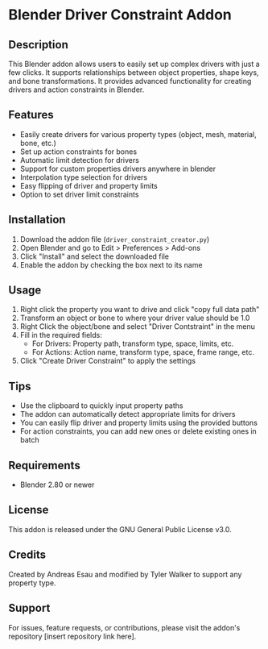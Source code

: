 # Blender Driver Constraint Addon

## Description
This Blender addon allows users to easily set up complex drivers with just a few clicks. It supports relationships between object properties, shape keys, and bone transformations. It provides advanced functionality for creating drivers and action constraints in Blender.

## Features
- Easily create drivers for various property types (object, mesh, material, bone, etc.)
- Set up action constraints for bones
- Automatic limit detection for drivers
- Support for custom properties drivers anywhere in blender
- Interpolation type selection for drivers
- Easy flipping of driver and property limits
- Option to set driver limit constraints

## Installation
1. Download the addon file (`driver_constraint_creator.py`)
2. Open Blender and go to Edit > Preferences > Add-ons
3. Click "Install" and select the downloaded file
4. Enable the addon by checking the box next to its name

## Usage
1. Right click the property you want to drive and click "copy full data path"
2. Transform an object or bone to where your driver value should be 1.0
3. Right Click the object/bone and select "Driver Contstraint" in the menu
4. Fill in the required fields:
   - For Drivers: Property path, transform type, space, limits, etc.
   - For Actions: Action name, transform type, space, frame range, etc.
5. Click "Create Driver Constraint" to apply the settings

## Tips
- Use the clipboard to quickly input property paths
- The addon can automatically detect appropriate limits for drivers
- You can easily flip driver and property limits using the provided buttons
- For action constraints, you can add new ones or delete existing ones in batch

## Requirements
- Blender 2.80 or newer

## License
This addon is released under the GNU General Public License v3.0.

## Credits
Created by Andreas Esau and modified by Tyler Walker to support any property type.

## Support
For issues, feature requests, or contributions, please visit the addon's repository [insert repository link here].